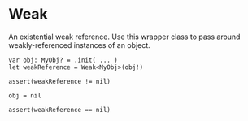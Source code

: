 # Weak

An existential weak reference.
Use this wrapper class to pass around weakly-referenced instances of an object.

```
var obj: MyObj? = .init( ... )
let weakReference = Weak<MyObj>(obj!)

assert(weakReference != nil)

obj = nil

assert(weakReference == nil)
```
